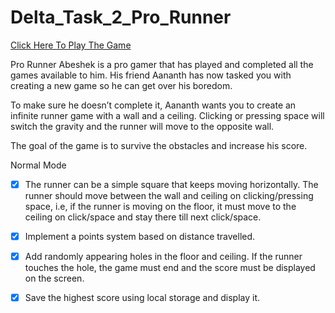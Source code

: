 # Delta_Task_2_Pro_Runner
[Click Here To Play The Game](https://bhuvanachandrap.github.io/Delta_Task_2_Pro_Runner/)


Pro Runner
Abeshek is a pro gamer that has played and completed all the games available to him. His friend Aananth has now tasked you with creating a new game so he can get over his boredom.

To make sure he doesn’t complete it, Aananth wants you to create an infinite runner game with a wall and a ceiling. Clicking or pressing space will switch the gravity and the runner will move to the opposite wall.

The goal of the game is to survive the obstacles and increase his score.


Normal Mode

- [x] The runner can be a simple square that keeps moving horizontally. The runner should move between the wall and ceiling on clicking/pressing space, i.e, if the runner is moving on the floor, it must move to the ceiling on click/space and stay there till next click/space.

- [x] Implement a points system based on distance travelled.

- [x] Add randomly appearing holes in the floor and ceiling. If the runner touches the hole, the game must end and the score must be displayed on the screen.
- [x] Save the highest score using local storage and display it.
